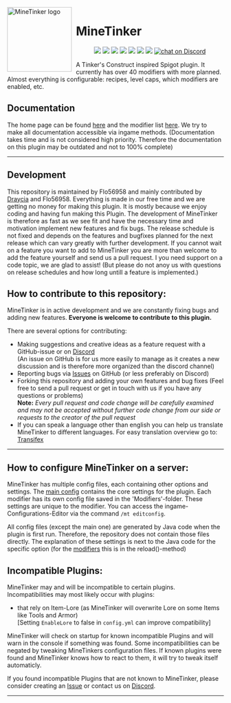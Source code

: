 <img width="150" height="150" style="float: left; margin: 0 10px 0 0;" alt="MineTinker logo" src="https://i.imgur.com/8ZFiViM.png">

# MineTinker
<p align="center">
    <a href="https://github.com/Flo56958/MineTinker" alt="Stars">
        <img src="http://githubbadges.com/star.svg?user=Flo56958&repo=MineTinker&style=flat" /></a>
    <a href="https://github.com/Flo56958/MineTinker/fork" alt="fork">
        <img src="http://githubbadges.com/fork.svg?user=Flo56958&repo=MineTinker&style=flat" /></a>
    <a href="https://github.com/Flo56958/MineTinker/graphs/contributors" alt="Contributors">
        <img src="https://img.shields.io/github/contributors/Flo56958/MineTinker" /></a>
    <a href="https://github.com/Flo56958/MineTinker/pulse" alt="Activity">
        <img src="https://img.shields.io/github/commit-activity/m/Flo56958/MineTinker" /></a>
    <a href="https://github.com/Flo56958/MineTinker/issues" alt="Issues">
        <img src="https://img.shields.io/github/issues/Flo56958/MineTinker" /></a>
    <a href="https://www.codefactor.io/repository/github/flo56958/minetinker" alt="CodeFactor">
        <img src="https://www.codefactor.io/repository/github/flo56958/minetinker/badge" /></a>
    <a href="https://travis-ci.org/Flo56958/MineTinker" alt="Build Status">
        <img src="https://travis-ci.org/Flo56958/MineTinker.svg?branch=alpha" /></a>
    <a href="https://discord.gg/ZEVNKhN">
        <img src="https://img.shields.io/discord/493806232784732181?logo=discord"
            alt="chat on Discord"></a>
</p>

A Tinker's Construct inspired Spigot plugin. It currently has over 40 modifiers with more planned. 
Almost everything is configurable: recipes, level caps, which modifiers are enabled, etc.

## Documentation
The home page can be found [here](https://minetinker.flo56958.de/) and the modifier list [here](https://minetinker.flo56958.de/modifiers.html).
We try to make all documentation accessible via ingame methods. (Documentation takes time and 
is not considered high priority. Therefore the documentation on this plugin may be outdated and not to 100% complete) 

***

## Development
This repository is maintained by Flo56958 and mainly contributed by [Draycia](https://github.com/Draycia) and Flo56958. 
Everything is made in our free time and we are getting no money for making this plugin. It is mostly because we enjoy 
coding and having fun making this Plugin. The development of MineTinker is therefore as fast as we see fit and have the 
necessary time and motivation implement new features and fix bugs. The release schedule is not fixed and depends on the 
features and bugfixes planned for the next release which can vary greatly with further development. If you cannot wait on
a feature you want to add to MineTinker you are more than welcome to add the feature yourself and send us a pull request.
I you need support on a code topic, we are glad to assist! (But please do not anoy us with questions on release schedules
and how long untill a feature is implemented.)

## How to contribute to this repository:
MineTinker is in active development and we are constantly fixing bugs and adding new features. 
**Everyone is welcome to contribute to this plugin.**

There are several options for contributing:

- Making suggestions and creative ideas as a feature request with a GitHub-issue or on [Discord](https://discord.gg/ZEVNKhN)</br>
  (An issue on GitHub is for us more easily to manage as it creates a new discussion and is therefore more organized than the discord channel)
- Reporting bugs via [Issues](https://github.com/Flo56958/MineTinker/issues) on GitHub (or less preferably on Discord)
- Forking this repository and adding your own features and bug fixes (Feel free to send a pull request or get in touch 
  with us if you have any questions or problems)</br>
  **Note:** _Every pull request and code change will be carefully examined and may not be accepted without further code
  change from our side or requests to the creator of the pull request_
- If you can speak a language other than english you can help us translate MineTinker to different languages. For easy
  translation overview go to: [Transifex](https://www.transifex.com/flo56958/minetinker/dashboard/)
***

## How to configure MineTinker on a server:
MineTinker has multiple config files, each containing other options and settings. 
The [main config](https://github.com/Flo56958/MineTinker/blob/alpha/core/src/main/resources/config.yml) contains the core
settings for the plugin. Each modifier has its own config file saved in the 'Modifiers'-folder. These settings are unique
to the modifier. You can access the ingame-Configurations-Editor via the command ```/mt editconfig```.

All config files (except the main one) are generated by Java code when the plugin is first run. Therefore, the repository
does not contain those files directly. The explanation of these settings is next to the Java code for the specific option 
(for the [modifiers](https://github.com/Flo56958/MineTinker/tree/alpha/core/src/main/java/de/flo56958/MineTinker/Modifiers)
this is in the reload()-method)

## Incompatible Plugins:
MineTinker may and will be incompatible to certain plugins.</br> 
Incompatibilities may most likely occur with plugins:

- that rely on Item-Lore (as MineTinker will overwrite Lore on some Items like Tools and Armor) </br>
  [Setting ```EnableLore``` to false in ```config.yml``` can improve compatibility]

MineTinker will check on startup for known incompatible Plugins and will warn in the console if something was found. 
Some incompatibilities can be negated by tweaking MineTinkers configuration files. If known plugins were found and 
MineTinker knows how to react to them, it will try to tweak itself automaticly.

If you found incompatible Plugins that are not known to MineTinker, please consider creating an 
[Issue](https://github.com/Flo56958/MineTinker/issues) or contact us on [Discord](https://discord.gg/ZEVNKhN). 

***
